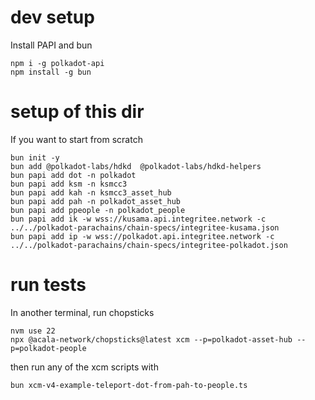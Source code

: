 # dev setup

Install PAPI and bun

```
npm i -g polkadot-api
npm install -g bun
```

# setup of this dir

If you want to start from scratch

```
bun init -y
bun add @polkadot-labs/hdkd  @polkadot-labs/hdkd-helpers
bun papi add dot -n polkadot
bun papi add ksm -n ksmcc3
bun papi add kah -n ksmcc3_asset_hub
bun papi add pah -n polkadot_asset_hub
bun papi add ppeople -n polkadot_people
bun papi add ik -w wss://kusama.api.integritee.network -c ../../polkadot-parachains/chain-specs/integritee-kusama.json
bun papi add ip -w wss://polkadot.api.integritee.network -c ../../polkadot-parachains/chain-specs/integritee-polkadot.json 
```

# run tests

In another terminal, run chopsticks

```
nvm use 22
npx @acala-network/chopsticks@latest xcm --p=polkadot-asset-hub --p=polkadot-people
```

then run any of the xcm scripts with

```
bun xcm-v4-example-teleport-dot-from-pah-to-people.ts 
```

